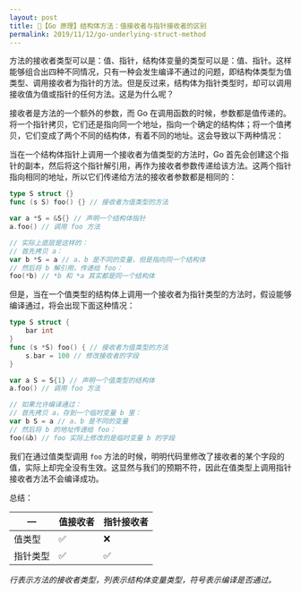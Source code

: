 ```yaml
---
layout: post
title: 📗【Go 原理】结构体方法：值接收者与指针接收者的区别
permalink: 2019/11/12/go-underlying-struct-method
---
```


方法的接收者类型可以是：值、指针，结构体变量的类型可以是：值、指针。这样能够组合出四种不同情况，只有一种会发生编译不通过的问题，即结构体类型为值类型、调用接收者为指针的方法。但是反过来，结构体为指针类型时，却可以调用接收值为值或指针的任何方法。这是为什么呢？

接收者是方法的一个额外的参数，而 Go 在调用函数的时候，参数都是值传递的。将一个指针拷贝，它们还是指向同一个地址，指向一个确定的结构体；将一个值拷贝，它们变成了两个不同的结构体，有着不同的地址。这会导致以下两种情况：

当在一个结构体指针上调用一个接收者为值类型的方法时，Go 首先会创建这个指针的副本，然后将这个指针解引用，再作为接收者参数传递给该方法。这两个指针指向相同的地址，所以它们传递给方法的接收者参数都是相同的：
```go
type S struct {}
func (s S) foo() {} // 接收者为值类型的方法

var a *S = &S{} // 声明一个结构体指针
a.foo() // 调用 foo 方法

// 实际上底层是这样的：
// 首先拷贝 a：
var b *S = a // a、b 是不同的变量，但是指向同一个结构体
// 然后将 b 解引用，传递给 foo：
foo(*b) // *b 和 *a 其实都是同一个结构体
```

但是，当在一个值类型的结构体上调用一个接收者为指针类型的方法时，假设能够编译通过，将会出现下面这种情况：
```go
type S struct {
    bar int
}
func (s *S) foo() { // 接收者为值类型的方法
    s.bar = 100 // 修改接收者的字段
} 

var a S = S{1} // 声明一个值类型的结构体
a.foo() // 调用 foo 方法

// 如果允许编译通过：
// 首先拷贝 a，存到一个临时变量 b 里：
var b S = a // a、b 是不同的变量
// 然后将 b 的地址传递给 foo：
foo(&b) // foo 实际上修改的是临时变量 b 的字段
```
我们在通过值类型调用 `foo` 方法的时候，明明代码里修改了接收者的某个字段的值，实际上却完全没有生效。这显然与我们的预期不符，因此在值类型上调用指针接收者方法不会编译成功。

总结：

— | 值接收者 | 指针接收者
--- | --- | --- 
值类型 | ✅ | ❌
指针类型 | ✅ | ✅

*行表示方法的接收者类型，列表示结构体变量类型，符号表示编译是否通过。*

